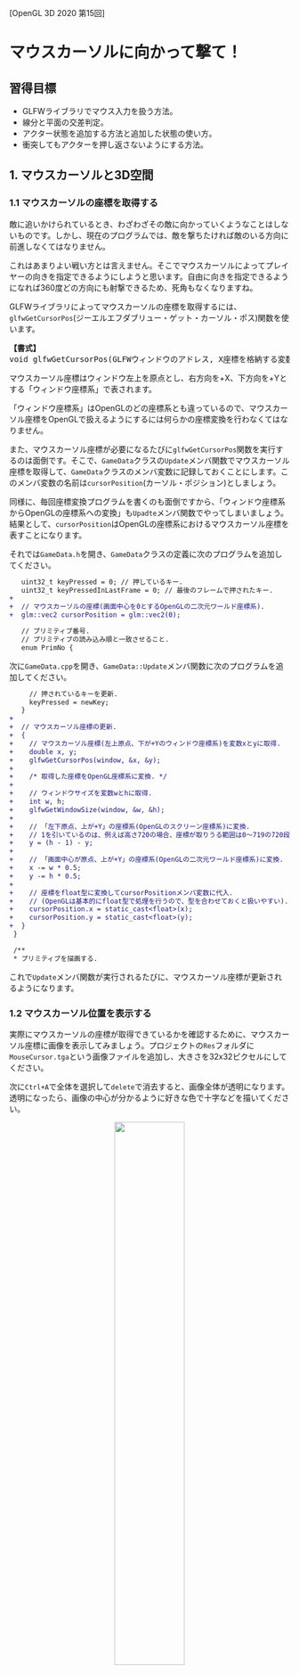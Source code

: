 [OpenGL 3D 2020 第15回]

# マウスカーソルに向かって撃て！

## 習得目標

* GLFWライブラリでマウス入力を扱う方法。
* 線分と平面の交差判定。
* アクター状態を追加する方法と追加した状態の使い方。
* 衝突してもアクターを押し返さないようにする方法。

## 1. マウスカーソルと3D空間

### 1.1 マウスカーソルの座標を取得する

敵に追いかけられているとき、わざわざその敵に向かっていくようなことはしないものです。しかし、現在のプログラムでは、敵を撃ちたければ敵のいる方向に前進しなくてはなりません。

これはあまりよい戦い方とは言えません。そこでマウスカーソルによってプレイヤーの向きを指定できるようにしようと思います。自由に向きを指定できるようになれば360度どの方向にも射撃できるため、死角もなくなりますね。

GLFWライブラリによってマウスカーソルの座標を取得するには、`glfwGetCursorPos`(ジーエルエフダブリュー・ゲット・カーソル・ポス)関数を使います。

<pre class="tnmai_code"><strong>【書式】</strong>
void glfwGetCursorPos(GLFWウィンドウのアドレス, X座標を格納する変数のアドレス, Y座標を格納する変数のアドレス);
</pre>

マウスカーソル座標はウィンドウ左上を原点とし、右方向を+X、下方向を+Yとする「ウィンドウ座標系」で表されます。

「ウィンドウ座標系」はOpenGLのどの座標系とも違っているので、マウスカーソル座標をOpenGLで扱えるようにするには何らかの座標変換を行わなくてはなりません。

また、マウスカーソル座標が必要になるたびに`glfwGetCursorPos`関数を実行するのは面倒です。そこで、`GameData`クラスの`Update`メンバ関数でマウスカーソル座標を取得して、`GameData`クラスのメンバ変数に記録しておくことにします。このメンバ変数の名前は`cursorPosition`(カーソル・ポジション)としましょう。

同様に、毎回座標変換プログラムを書くのも面倒ですから、「ウィンドウ座標系からOpenGLの座標系への変換」も`Upadte`メンバ関数でやってしまいましょう。結果として、`cursorPosition`はOpenGLの座標系におけるマウスカーソル座標を表すことになります。

それでは`GameData.h`を開き、`GameData`クラスの定義に次のプログラムを追加してください。

```diff
   uint32_t keyPressed = 0; // 押しているキー.
   uint32_t keyPressedInLastFrame = 0; // 最後のフレームで押されたキー.
+
+  // マウスカーソルの座標(画面中心を0とするOpenGLの二次元ワールド座標系).
+  glm::vec2 cursorPosition = glm::vec2(0);

   // プリミティブ番号.
   // プリミティブの読み込み順と一致させること.
   enum PrimNo {
```

次に`GameData.cpp`を開き、`GameData::Update`メンバ関数に次のプログラムを追加してください。

```diff
     // 押されているキーを更新.
     keyPressed = newKey;
   }
+
+  // マウスカーソル座標の更新.
+  {
+    // マウスカーソル座標(左上原点、下が+Yのウィンドウ座標系)を変数xとyに取得.
+    double x, y;
+    glfwGetCursorPos(window, &x, &y);
+
+    /* 取得した座標をOpenGL座標系に変換. */
+
+    // ウィンドウサイズを変数wとhに取得.
+    int w, h;
+    glfwGetWindowSize(window, &w, &h);
+
+    // 「左下原点、上が+Y」の座標系(OpenGLのスクリーン座標系)に変換.
+    // 1を引いているのは、例えば高さ720の場合、座標が取りうる範囲は0～719の720段階になるため。
+    y = (h - 1) - y;
+
+    // 「画面中心が原点、上が+Y」の座標系(OpenGLの二次元ワールド座標系)に変換.
+    x -= w * 0.5;
+    y -= h * 0.5;
+
+    // 座標をfloat型に変換してcursorPositionメンバ変数に代入.
+    // (OpenGLは基本的にfloat型で処理を行うので、型を合わせておくと扱いやすい).
+    cursorPosition.x = static_cast<float>(x);
+    cursorPosition.y = static_cast<float>(y);
+  }
 }

 /**
 * プリミティブを描画する.
```

これで`Update`メンバ関数が実行されるたびに、マウスカーソル座標が更新されるようになります。

### 1.2 マウスカーソル位置を表示する

実際にマウスカーソルの座標が取得できているかを確認するために、マウスカーソル座標に画像を表示してみましょう。プロジェクトの`Res`フォルダに`MouseCursor.tga`という画像ファイルを追加し、大きさを32x32ピクセルにしてください。

次に`Ctrl+A`で全体を選択して`delete`で消去すると、画像全体が透明になります。透明になったら、画像の中心が分かるように好きな色で十字などを描いてください。

<p align="center">
<img src="images/15_cursor_image.png" width="50%" />
</p>

<pre class="tnmai_assignment">
<strong>【課題01】</strong>
<code>MainGameScene</code>クラスに<code>texMouseCursor</code>という名前で<code>std::shared_ptr&lt;Texture::Image2D&gt;</code>型のテクスチャ変数を追加しなさい。
<code>MainGameScene::Initialize</code>メンバ関数の中で、<code>texMouseCursor</code>に<code>MouseCursor.tga</code>を読み込みなさい。
</pre>

続いて、テクスチャとして読み込んだカーソル画像を表示します。`MainGameScene.cpp`を開き、`Render`メンバ関数に次のプログラムを追加してください。

```diff
     std::shared_ptr<Shader::Pipeline> pipeline2D = GameData::Get().pipeline2D;

     pipeline2D->Bind();
+
+    // マウスカーソルを表示.
+    {
+      // マウスカーソル画像のテクスチャのピクセル数を拡大率に設定.
+      const glm::mat4 matModelS = glm::scale(glm::mat4(1),
+        glm::vec3(texMouseCursor->Width(), texMouseCursor->Height(), 1));
+
+      // マウスカーソル座標を表示位置に設定.
+      const glm::mat4 matModelT = glm::translate(glm::mat4(1),
+        glm::vec3(GameData::Get().cursorPosition, 0));
+
+      // MVP行列を計算し、GPUメモリに転送.
+      const glm::mat4 matMVP = matProj * matView * matModelT * matModelS;
+      pipeline2D->SetMVP(matMVP);
+
+      // マウスカーソル画像のテクスチャをグラフィックスパイプラインに割り当てる.
+      texMouseCursor->Bind(0);
+
+      // 上の設定が適用された四角形を描画.
+      primitiveBuffer.Get(GameData::PrimNo::plane).Draw();
+    }

     // ゲームクリア画像を描画.
     if (isGameClear) {
       const glm::mat4 matModelS = glm::scale(glm::mat4(1),
```

プログラムが書けたらビルドして実行してください。矢印型のマウスカーソルの下に、自分で描いた画像が表示されていたら成功です。

### 1.3 標準の矢印型マウスカーソルを非表示にする

自分で作ったカーソルを表示できるようになると、Windowsが表示している矢印型カーソルが邪魔になってきます。この標準カーソルは消すことができます。

GLFWライブラリの場合、`glfwSetInputMode`(ジーエルエフダブリュー・セット・インプット・モード)という関数で標準カーソルの表示・非表示を設定します。

<pre class="tnmai_code"><strong>【書式】</strong>
void glfwSetInputMode(GLFWウィンドウのアドレス, 設定項目, 設定する値);
</pre>

`glfwSetInputMode`関数で設定可能な項目を以下に示します。

| 設定項目                  | 内容                                     |
|:--------------------------|:-----------------------------------------|
| GLFW_CURSOR               | マウスカーソルの表示状態                 |
| GLFW_STICKY_KEYS          | キーの押下状態の取りこぼしを防ぐ         |
| GLFW_STICKY_MOUSE_BUTTONS | マウスボタンの押下状態の取りこぼしを防ぐ |
| GLFW_LOCK_KEY_MODS        | CAPSLOCKキーの状態を取得する             |
| GLFW_RAW_MOUSE_MOTION     | マウスが実際に動いた距離を取得する       |

設定する値は設定項目によって違うので、今回はマウスカーソルの表示状態についてだけ説明します。他の項目の詳細については`https://www.glfw.org/docs/3.3/group__input.html`の`glfwSetInputMode`関数を参照してください。

マウスカーソルの表示状態を設定するには「設定項目」に`GLFW_CURSOR`(ジーエルエフダブリュー・カーソル)を指定し、「設定する値」に以下のいずれかの値を指定します。

| 設定する値           | 内容                                             |
|:---------------------|:-------------------------------------------------|
| GLFW_CURSOR_NORMAL   | 標準のマウスカーソルを表示する                   |
| GLFW_CURSOR_HIDDEN   | ウィンドウの内側のみマウスカーソルを非表示にする |
| GLFW_CURSOR_DISABLED | 常にマウスカーソルを非表示にする                 |

最初は`GLFW_CURSOR_NORMAL`(ジーエルエフダブリュー・カーソル・ノーマル)に設定されています。残りの2つのどちらもマウスカーソルを非表示になります。

基本的には`GLFW_CURSOR_HIDDEN`(ジーエルエフダブリュー・カーソル・ヒドゥン)を指定します。`GLFW_CURSOR_DISABLED`(ジーエルエフダブリュー・カーソル・ディセーブルド)の場合、ウィンドウ右上の✕ボタンなども押せなくなるからです。

それでは標準マウスカーソルを非表示にしましょう。現在のところ照準を表示するのはメインゲーム画面だけなので、メインゲーム画面の初期化時に消して、終了時にもとに戻すことにします。

`MainGameScene.cpp`を開き、`Initialize`メンバ関数の末尾に次のプログラムを追加してください。

```diff
   // ゲームデータの初期設定.
   GameData& gamedata = GameData::Get();
   gamedata.killCount = 0;
+
+  // 標準マウスカーソルを非表示にする.
+  glfwSetInputMode(gamedata.window, GLFW_CURSOR, GLFW_CURSOR_HIDDEN);

   std::cout << "[情報] MainGameSceneを開始.\n";
   return true;
 }
```

次に、`Finalize`メンバ関数に次のプログラムを追加してください。

```diff
 void MainGameScene::Finalize()
 {
+  // 標準マウスカーソルを表示する.
+  GameData& gamedata = GameData::Get();
+  glfwSetInputMode(gamedata.window, GLFW_CURSOR, GLFW_CURSOR_NORMAL);
+
   std::cout << "[情報] MainGameSceneを終了.\n";
 }
```

プログラムが書けたらビルドして実行してください。メインゲーム画面で矢印型マウスカーソルが非表示になり、ゲームクリアしてタイトル画面に戻ったときに、標準カーソルが復活していれば成功です。

### 1.4 マウスカーソル座標から伸びる直線の作り方

これでマウスカーソル座標を取得できるようになりました。しかしこの座標は画像などを表示するための二次元のワールド座標で、アクターが存在する三次元のワールド座標ではありません。

そのため、プレイヤーの向きとして扱うには2Dワールド座標から3Dワールド座標に変換しなくてはなりません。

このときの「3Dワールド座標」は「プレイヤーの腰のあたりの高さにあるXZ平面上の点」となります。「地面上の点」にしないのは、斜め上から見下ろすような視点の場合、プレイヤーの向きとマウスカーソル座標が視覚的にずれて見えるのを防ぐためです。

XZ平面上の座標は、カーソル座標をカメラの視錐台の手前側の面と奥側の面に投影し、この2点を結んだ線とXZ平面との交差判定を行うことで調べられます。

視錐台の手前側と奥側に投影した座標は以下の手順で計算できます。

1. 2Dワールド座標から2Dクリップ座標に変換。
2. ビュープロジェクション行列の逆行列を計算。
3. 手前側の平面上の3Dワールド座標を計算(2Dクリップ座標に`-1`のZ座標を加えて3Dクリップ座標を作り、逆行列と掛け合わせる)。
4. 奥側の平面上の3Dワールド座標を計算(2Dクリップ座標に`+1`のZ座標を加えて3Dクリップ座標を作り、逆行列と掛け合わせる)。

ところで、上記の手順は入力に関する処理なので、書く場所は`ProcessInput`メンバ関数がよいと思われます。ところが、「ビュープロジェクション行列」は`Render`メンバ関数で作成しているため、`ProcessInput`メンバ関数からは参照できません。

そこで、ビュープロジェクション行列をメンバ変数にして、どのメンバ関数からも参照できるようにします。また、ビュープロジェクション行列の作成は「データの更新」だと考えられるので、`Update`メンバ関数に移動させます。

### 1.5 ビュープロジェクション行列を作成する場所を変更する

ビュープロジェクション行列が複数のメンバ関数から参照できるようにメンバ変数にしましょう。`MainGameScene.h`を開き、`MainGameScene`クラスの定義に次のプログラムを追加してください。

```diff
   std::shared_ptr<Texture::Image2D> texBullet;
   std::shared_ptr<Texture::Image2D> texGameClear;
   Shader::PointLight pointLight;
+
+  glm::mat4 matProj = glm::mat4(1); // プロジェクション行列.
+  glm::mat4 matView = glm::mat4(1); // ビュー行列.

   ActorList actors; // アクター配列.
   ActorPtr playerActor; // プレイヤーアクター.
```

次に、`Render`メンバ関数からビュープロジェクション行列を作成するプログラムを切り取ります。

```diff
   pipeline->SetLight(directionalLight);
   pipeline->SetLight(pointLight);
-
-  // カメラをプレイヤーアクターのななめ上に配置.
-  const glm::vec3 viewPosition = playerActor->position + glm::vec3(0, 7, 7);
-  // プレイヤーアクターの足元が画面の中央に映るようにする.
-  const glm::vec3 viewTarget = playerActor->position;
-
-  // 座標変換行列を作成.
-  int w, h;
-  glfwGetWindowSize(window, &w, &h);
-  const float aspectRatio = static_cast<float>(w) / static_cast<float>(h);
-  const glm::mat4 matProj =
-    glm::perspective(glm::radians(45.0f), aspectRatio, 0.1f, 500.0f);
-  const glm::mat4 matView =
-    glm::lookAt(viewPosition, viewTarget, glm::vec3(0, 1, 0));

   primitiveBuffer.BindVertexArray();
```

切り取ったプログラムを`Update`メンバ関数の末尾に貼り付けてください。

```diff
       std::cout << "[情報] ゲームクリア条件を達成\n";
     }
   }
+
+  // カメラをプレイヤーアクターのななめ上に配置.
+  const glm::vec3 viewPosition = playerActor->position + glm::vec3(0, 7, 7);
+  // プレイヤーアクターの足元が画面の中央に映るようにする.
+  const glm::vec3 viewTarget = playerActor->position;
+
+  // 座標変換行列を作成.
+  int w, h;
+  glfwGetWindowSize(window, &w, &h);
+  const float aspectRatio = static_cast<float>(w) / static_cast<float>(h);
+  const glm::mat4 matProj =
+    glm::perspective(glm::radians(45.0f), aspectRatio, 0.1f, 500.0f);
+  const glm::mat4 matView =
+    glm::lookAt(viewPosition, viewTarget, glm::vec3(0, 1, 0));
 }

 /**
 * メインゲーム画面を描画する.
```

それから、ビュープロジェクション行列をメンバ変数で置き換えます。座標変換行列を作成するプログラムを次のように変更してください。

```diff
   // 座標変換行列を作成.
   int w, h;
   glfwGetWindowSize(window, &w, &h);
   const float aspectRatio = static_cast<float>(w) / static_cast<float>(h);
-  const glm::mat4 matProj =
-    glm::perspective(glm::radians(45.0f), aspectRatio, 0.1f, 500.0f);
+  matProj = glm::perspective(glm::radians(45.0f), aspectRatio, 0.1f, 500.0f);
-  const glm::mat4 matView =
-    glm::lookAt(viewPosition, viewTarget, glm::vec3(0, 1, 0));
+  matView = glm::lookAt(viewPosition, viewTarget, glm::vec3(0, 1, 0));
 }

 /**
 * メインゲーム画面を描画する.
```

プログラムが書けたらビルドして実行してください。メイン画面がこれまでと同じ見え方をしていれば成功です。

### 1.6 マウスカーソル座標を視錐台の手前と奥に投影する

ビュープロジェクション行列の問題が解決したので、ようやくマウスカーソル座標の変換に手を付けられます。まずはやることをコメントに書きます。`MainGameScene.cpp`を開き、`ProcessInput`メンバ関数に次のプログラムを追加してください。

```diff
       SceneManager::Get().ChangeScene(SCENENAME_TITLE);
     }
     return;
   }

+  /* マウスカーソル座標をワールド座標に変換 */
+  {
+    // 2Dワールド座標から2Dクリップ座標に変換.
+    // ビュープロジェクション行列の逆行列を計算.
+    // 手前側の平面上の3Dワールド座標を計算.
+    // 奥側の平面上の3Dワールド座標を計算.
+  }
+
   // プレイヤーアクターを移動させる.
   glm::vec3 direction = glm::vec3(0);
   if (glfwGetKey(window, GLFW_KEY_A) == GLFW_PRESS) {
```

それでは、コメントに対応するプログラムを1行ずつ作成していきます。まずはクリップ座標への変換です。

クリップ座標系はXYZのすべての軸が`-1`～`+1`の大きさを持つ座標系です。対して、二次元ワールド座標はX軸が`-ウィンドウ幅/2`～`+ウィンドウ幅/2`、Y軸が`-ウィンドウ高さ/2`～`+ウィンドウ高さ/2`の大きさです。





このことから、二次元ワールド座標をクリップ座標に変換するには「二次元ワールド座標をウィンドウサイズの半分の値で割るとクリップ座標になる」ことが分かります。

>二次元ワールド座標をウィンドウサイズの半分の値で割るとクリップ座標になる

座標変換プログラムに次のプログラムを追加してください。

```diff
   /* マウスカーソル座標をワールド座標に変換 */
   {
     // 2Dワールド座標から2Dクリップ座標に変換.
+    int w, h;
+    glfwGetWindowSize(gamedata.window, &w, &h);
+    const glm::vec2 pos2DClip(gamedata.cursorPosition.x / (w * 0.5),
+      gamedata.cursorPosition.y / (h * 0.5));
+
     // ビュープロジェクション行列の逆行列を計算.
     // 手前側の平面上の3Dワールド座標を計算.
     // 奥側の平面上の3Dワールド座標を計算.
```

次にビュープロジェクション行列の逆行列を計算します。逆行列の計算には`glm::inverse`(ジーエルエム・インバース)関数を使うのでしたね。計算結果はローカル変数`matInverseVP`(マット・インバース・ブイピー)に代入します。座標変換プログラムに次のプログラムを追加してください。

```diff
     const glm::vec2 pos2DClip(gamedata.cursorPosition.x / (w * 0.5),
       gamedata.cursorPosition.y / (h * 0.5));

     // ビュープロジェクション行列の逆行列を計算.
+    const glm::mat4 matInverseVP = glm::inverse(matProj * matView);
+
     // 手前側の平面上の3Dワールド座標を計算.
     // 奥側の平面上の3Dワールド座標を計算.
   }
```

座標と逆行列が手に入ったので、視錐台の手前側の平面上の座標および奥側の平面上の座標を計算します。

```diff
     // ビュープロジェクション行列の逆行列を計算.
     const glm::mat4 matInverseVP = glm::inverse(matProj * matView);

     // 手前側の平面上の3Dワールド座標を計算.
+    glm::vec4 posNear = matInverseVP * glm::vec4(pos2DClip, -1, 1);
+    posNear /= posNear.w;
     // 奥側の平面上の3Dワールド座標を計算.
+    glm::vec4 posFar = matInverseVP * glm::vec4(pos2DClip, 1, 1);
+    posFar /= posFar.w;
   }

   // プレイヤーアクターを移動させる.
   glm::vec3 direction = glm::vec3(0);
```

`matInverseVP`を掛けると3Dクリップ座標系が得られます。このとき、`w`要素には奥行きに応じた拡大縮小率が入っています。この`w`要素で座標を割ると、3Dクリップ座標系からワールド座標系に変換されます。

これで、`posNear`(ポス・ニア)には手前側平面上のマウスカーソル座標が入り、`posFar`(ポス・ファー)には奥側平面上のマウスカーソル座標が入るはずです。

>**【どうして3Dクリップ座標なのにvec4を使っているの？】**<br>
>座標変換では、次元をひとつ増やした「同次座標系」という座標系で計算することが多いのですが、これは「そのほうが便利だから」です。例えば2D座標系の場合、2D座標系のままでは「図形をZ軸に対して回転させる」ということができません。そこで一時的に次元を増やして3D座標変換を行い、計算後に増やした次元を削除します。<br>
>増やした次元の初期値には適当に都合のいい値を設定します。2D座標系をZ軸回転させる場合、増やしたZ座標の値を`0`にしておくと変換結果が予測しやすいです。同様に3Dの座標変換では増えた次元を使って平行移動を行いますが、この場合は増えた次元を`1`にすると結果が予測しやすいのです。

### 1.7 線分と平面の交差判定

1.6節で求めた2点を結ぶ<ruby>線分<rt>せんぶん</rt></ruby>と、プレイヤーの腰の高さにあるXZ平面との交差判定を作っていきます。まず直線および平面をあらわす構造体を定義しましょう。今のところ衝突判定は`Actor.h`、`Actor.cpp`に書いているので、線分と平面の交差判定も`Actor.h`に定義することにします。

線分の構造体名は`Segment`(セグメント)、平面の構造体名は`Plane`(プレーン)とします。交差判定関数は`Intersect`(インターセクト)とします。`Actor.h`を開き、ファイルの末尾に次のプログラムを追加してください。

```diff
 void UpdateActorList(ActorList&, float);
 bool DetectCollision(Actor&, Actor&, bool block);
+
+/**
+* 線分.
+*/
+struct Segment
+{
+  glm::vec3 start; // 線分の始点.
+  glm::vec3 end;   // 線分の終点.
+};
+
+/**
+* 平面.
+*/
+struct Plane
+{
+  glm::vec3 point;  // 平面上の任意の座標.
+  glm::vec3 normal; // 平面の法線.
+};
+
+bool Intersect(const Segment& seg, const Plane& plane, glm::vec3* p);

 #endif // ACTOR_H_INCLUDED
```

それでは交差判定を書きましょう。`Actor.cpp`を開き、`DetectCollision`関数の定義の下に、次のプログラムを追加してください。

```diff
   default:
     return false;
   }
 }
+
+/**
+* 線分と平面が交差する座標を求める.
+*
+* @param seg   線分.
+* @param plane 平面.
+* @param p     線分と平面の交点を格納する変数のアドレス. 戻り値がtrueの場合のみ有効.
+*
+* @retval true  交差している.
+* @retval false 交差していない.
+*/
+bool Intersect(const Segment& seg, const Plane& plane, glm::vec3* p)
+{
+  // 線分の始点から終点へ移動したとき、平面に近づく距離denomを求める.
+  const glm::vec3 v = seg.end - seg.start;
+  const float denom = glm::dot(plane.normal, v);
+
+  // 近づく距離がほぼ0の場合、線分は平面と平行なので交差しない.
+  if (std::abs(denom) < 0.0001f) {
+    return false;
+  }
+
+  // 平面から線分の始点までの垂直距離を求める.
+  const float distance = glm::dot(plane.normal, plane.point - seg.start);
+
+  // 始点を0、終点を1として、交点の位置を示す比率tを計算する.
+  const float t = distance / denom;
+
+  // tが0未満または1より大きい場合、交点は線分の外側にあるので交差しない.
+  if (t < 0 || t > 1) {
+    return false;
+  }
+
+  // 交点は線分上にあるので交差している.
+  // 線分ベクトルvと比率tから交点座標を計算して*pに代入.
+  *p = seg.start + v * t;
+  return true;
+}
```

### 1.8 線分と平面の交点を取得する

`Intersect`関数を使って交点を求めましょう。まずは交点の座標を格納するメンバ変数を作ります。変数名は`mouseCurosrPosition`(マウス・カーソル・ポジション)はちょっと長すぎるので、`posMouseCursor`(ポス・マウス・カーソル)とします。

`MainGameScene.h`を開き、`MainGameScene`クラスに次のプログラムを追加してください。

```diff
   glm::mat4 matProj = glm::mat4(1); // プロジェクション行列.
   glm::mat4 matView = glm::mat4(1); // ビュー行列.
+
+  // マウスカーソル座標.
+  glm::vec3 posMouseCursor = glm::vec3(0);

   ActorList actors; // アクター配列.
   ActorPtr playerActor; // プレイヤーアクター.
```

>**【名前の先頭につける<ruby>接頭辞<rt>せっとうじ</rt></ruby>について】**<br>
>`pos`は`position`を短縮したものです。変数の意味を明確にするため、変数名の先頭に短縮形を付けることがあります。このような「名前の先頭につける短縮形」のことを「接頭辞(せっとうじ)」といいます。同じ目的で末尾につける場合もあり、末尾の場合は「接尾辞(せつびじ)」といいます。

それではマウスカーソルの3Dワールド座標を計算し、プレイヤーアクターの向きに反映しましょう。`MainGameScene.cpp`を開き、`ProcessInput`メンバ関数に次のプログラムを追加してください。

```diff
     // 奥側の平面上の3Dワールド座標を計算.
     glm::vec4 posFar = matInverseVP * glm::vec4(pos2DClip, 1, 1);
     posFar /= posFar.w;
+
+    // マウスカーソル座標か視線方向に伸びる線分を定義.
+    const Segment seg = { posNear, posFar };
+    // プレイヤーの腰の高さのXZ平面を定義.
+    const Plane plane = { playerActor->position + glm::vec3(0, 1, 0), glm::vec3(0, 1, 0) };
+    // マウスカーソル線分とXZ平面の交点を求める.
+    if (Intersect(seg, plane, &posMouseCursor)) {
+      // 交点からプレイヤーアクターの向きを計算.
+      playerActor->rotation.y = std::atan2(
+        playerActor->position.z - posMouseCursor.z,
+        posMouseCursor.x - playerActor->position.x);
+    }
   }

   // プレイヤーアクターを移動させる.
   glm::vec3 direction = glm::vec3(0);
```

それから、既存のプレイヤーアクターの向きを設定するプログラムを削除します。`ProcessInput`メンバ関数を次のように変更してください。

```diff
     velocity.z += 1;
   }
   if (glm::length(direction) > 0) {
-    // 移動方向からプレイヤーアクターの向きを計算.
-    playerActor->rotation.y = std::atan2(-direction.z, direction.x);

     // 正規化することで、ななめ移動でも同じ速度で移動させる.
     const float speed = 4.0f; // プレイヤーアクターの速度(メートル毎秒).
```

プログラムが書けたらビルドして実行してください。マウスカーソルを動かし、プレイヤーが常にマウスカーソルの方向を向いていたら成功です。

### 1.9 マウスクリックによる射撃

右手でマウスを操作するのと同時にキーボードの射撃キーを押すのは困難です。そこで、マウスのボタンで射撃するように変更しましょう。

マウスボタンの状態を調べるには`glfwGetMouseButton`(ジーエルエフダブリュー・ゲット・マウス・ボタン)関数を使います。

<pre class="tnmai_code"><strong>【書式】</strong>
int glfwGetMouseButton(GLFWウィンドウのアドレス, 状態を取得したいマウスのボタンID);
</pre>

「状態を取得するマウスのボタン」には以下のいずれかのボタンIDを指定します。

| ボタンID                 | 対応するボタン     |
|:-------------------------|:-------------------|
| GLFW_MOUSE_BUTTON_LEFT   | マウスの左ボタン   |
| GLFW_MOUSE_BUTTON_RIGHT  | マウスの右ボタン   |
| GLFW_MOUSE_BUTTON_MIDDLE | マウスの中央ボタン |
| GLFW_MOUSE_BUTTON_4 ～<br>GLFW_MOUSE_BUTTON_8 | マウスのその他のボタン |

戻り値は、ボタンが押されていたら`GLFW_PRESS`、押されていなければ`GLFW_RELEASE`になります。

それではマウスの左ボタンを`Key::shot`に割り当てます。`GameData.cpp`を開き、`Update`メンバ関数に次のプログラムを追加してください。

```diff
       if (glfwGetKey(window, keyMap[i].keyGlfw) == GLFW_PRESS) {
         newKey |= keyMap[i].keyGamedata;
       }
     }
+
+    // マウスの左ボタンで射撃.
+    if (glfwGetMouseButton(window, GLFW_MOUSE_BUTTON_LEFT) == GLFW_PRESS) {
+      newKey |= Key::shot;
+    }

     // 前回のUpdateで押されておらず(~keyPressed)、
     // かつ現在押されている(newKey)キーを、最後のフレームで押されたキーに設定.
     keyPressedInLastFrame = ~keyPressed & newKey;
```

右クリックで射撃できるようになったので、`J`キーによる射撃は削除しましょう。`Update`メンバ関数を次のように変更してください。

```diff
       { Key::up,    GLFW_KEY_W },
       { Key::down,  GLFW_KEY_S },
-      { Key::shot,  GLFW_KEY_J },
     };

     // 現在押されているキーを取得.
     uint32_t newKey = 0; // 現在押されているキー.
```

プログラムが書けたらビルドして実行してください。マウスの右ボタンをクリックすると弾丸が発射されて、`J`キーを押しても発射されなければ成功です。

>**【まとめ】**<br>
>
>* マウスカーソル座標を得るには`glfwGetCursorPos`関数を使う。
>* `glfwGetCursorPos`で得られた座標は「左上を原点とする座標系」なので、OpenGLで使うには座標変換が必要となる。
>* 2D座標系から3D座標系への変換には「ビュープロジェクション行列の逆行列」を使う。
>* 線分と平面の交差判定は、線分の始点と平面の垂直距離を求め、始点→終点ベクトルの移動量との比率を調べることで行う。
>* マウスボタンの状態を調べるには`glfwGetMouseButton`関数を使う。

<div style="page-break-after: always"></div>

## 2. ゾンビの逆襲

### 2.1 アクターに攻撃状態を追加する

プレイヤーが一方的に<ruby>蹂躙<rt>じゅうりん</rt></ruby>するのはストレス発散にはいいかもしれませんが、ゲームとしてはあまりおもしろくはありません。そろそろゾンビからも攻撃してもらいましょう。

まずはゾンビの攻撃アニメーションを用意します。ウェブブラウザで`https://github.com/tn-mai/OpenGL3D2020/tree/master/Res/zombie_male/`にアクセスし、以下のファイルをダウンロードしてプロジェクトの`Res`フォルダに保存してください。

攻撃アニメ: zombie_male_attack_0.obj ～ zombie_male_attack_6.obj

<pre class="tnmai_assignment">
<strong>【課題02】</strong>
ゾンビの攻撃アニメーションを作成しなさい。変数名は<code>anmZombieMaleAttack</code>とします。インターバルは<code>0.125f</code>、ループ再生は<code>false</code>に設定してください。
</pre>

次に「アクターの状態」に「攻撃中」を追加します。`Actor.h`を開き、`State`列挙型に次のプログラムを追加してください。

```diff
   // アクターの状態.
   enum State {
     idle,  // 何もしていない.
     walk,  // 歩いている.
+    attack, // 攻撃している.
     dead,  // 死んでいる.
   };
   State state = State::idle; // 現在の動作状態.
```

### 2.2 ゾンビが攻撃する条件を考える

ゾンビはどんなときに攻撃アニメーションになるでしょうか。おそらくそれは、プレイヤーがすぐ目の前にいるときでしょう。

しかし、コンピュータには「すぐ目の前」という概念は理解できませんから、厳密な表現で言いかえます。今回はプレイヤーが「距離3m以内」かつ「前方左右30度以内」にいたら攻撃することにしましょう。

まずは「距離3m以内」の判定を行います。`MainGameScene.cpp`を開き、`Update`メンバ関数に次のプログラムを追加してください。

```diff
         // 正面方向に1m/sの速度で移動するように設定.
         e->velocity = front;
         e->state = Actor::State::walk;
+
+        // プレイヤーが距離3m以内かつ前方左右30度以内にいたら攻撃.
+        const float distanceSq = glm::dot(dirPlayer, dirPlayer);
+        if (distanceSq <= 3.0f * 3.0f) {
+        }
       }
     }
```

ゾンビからプレイヤーまでのベクトルは`dirPlayer`変数に格納されていますから、内積を使って「ベクトルの長さの二乗」を計算して、プレイヤーまでの距離の二乗を得ます。

大小比較の場合は両辺を二乗しても結果が変わらないので、これによって時間のかかる平方根の計算をあとまわしにできます。

次に「前方左右30度以内」の判定を行いますが、これも内積を使うと簡単です。「単位ベクトル同士の内積はベクトルのなす角のコサイン」になるからです。

また、ベクトルが左右どちらにあってもコサインの結果は変わらないので、「左右〇〇度」のような判定には特に適しています。

それでは、「距離3m以内」の判定の下に、次のプログラムを追加してください。

```diff
           // プレイヤーが距離3m以内かつ前方左右30度以内にいたら攻撃.
           const float distanceSq = glm::dot(dirPlayer, dirPlayer);
           if (distanceSq <= 3.0f * 3.0f) {
+            // dirPlayerを単位ベクトル化したベクトル = dirPlayer / dirPlayerの長さ
+            const glm::vec3 unitDirPlayer = dirPlayer / std::sqrt(distanceSq);
+            // 単位ベクトル同士の内積の結果は「cosθ」(θ=2つのベクトルがなす角)になる.
+            const float cosTheta = glm::dot(front, unitDirPlayer);
+            // acos関数でコサインθからθに戻す.
+            const float angle = std::acos(cosTheta);
+            // 「θ(=frontとdirPlayerのなす角)」が30度以下なら攻撃.
+            if (angle <= glm::radians(30.0f)) {
+              // 攻撃アニメーションを再生.
+              e->SetAnimation(GameData::Get().anmZombieMaleAttack);
+              // アクターの状態変数を「攻撃」に変更.
+              e->state = Actor::State::attack;
+            }
           }
         }
       }
```

これでプレイヤーがすぐ目の前にいたら攻撃を行うようになります。

>**【stateメンバ変数は何もしない】**<br>
>`state`メンバ変数の値を`walk`や`attack`に変更しただけでは何も起こりません。何かを起こすには`state`メンバ変数に代入されている値を参照して、その値に応じた処理をするプログラムを書く必要があります。

### 2.3 攻撃状態の処理

ただし、このままだとゾンビの攻撃アニメーションは一向に進みません。なぜかというと、攻撃アニメーションが毎フレーム設定されるため、アニメーションの再生状態がリセットされるからです。

対策として、「死んでいなければ歩く」という処理を「歩行状態なら歩く」のように変更します。これによって歩行状態以外では方向転換や攻撃を行わなくなります。

まずゾンビの初期状態を`idle`から`walk`に変更します。`Initialize`メンバ関数のゾンビを作成するプログラムを次のように変更してください。

```diff
     actor->rotation.y =
       std::uniform_real_distribution<float>(0, glm::radians(360.0f))(random);
     // アクターのアニメーションを設定.
     actor->SetAnimation(GameData::Get().anmZombieMaleWalk);
+    // アクターの状態変数を「歩行」に変更.
+    actor->state = Actor::State::walk;
     // 作成したアクターを、アクターリストに追加.
     actors.push_back(actor);
   }
```

それから、攻撃状態のときは攻撃アニメーションの終了を監視し、終了していたら歩行状態に戻します。

まずは「死んでいなければ歩く」を「歩行状態なら歩く」に変更します。実際には歩くだけでなく攻撃も行うので、コメントは「歩行状態のときの処理」としましょう。`Update`メンバ関数を次のように変更してください。

```diff
     // ゾンビアクターの場合.
     if (e->name == "zombie") {
-      // 死んでいなければ歩く.
-      if (e->state != Actor::State::dead) {
+      // 歩行状態のときの処理.
+      if (e->state == Actor::State::walk) {
         // プレイヤーのいる方向を計算.
         const glm::vec3 dirPlayer = playerActor->position - e->position;
```

次に、攻撃アニメーションの終了を監視します。ループしないアニメーションの場合、`animationNo`が最後のアニメーションになっているかどうかで判定できます。「歩行状態のときの処理」の上に、次のプログラムを追加してください。

```diff
      // ゾンビアクターの場合.
     if (e->name == "zombie") {
+      // 攻撃状態のときの処理.
+      if (e->state == Actor::State::attack) {
+        // アニメーション番号がアニメ枚数以上だったら、攻撃アニメ終了とみなす.
+        if (e->animationNo >= e->animation->list.size() - 1) {
+          // 歩行アニメを再生.
+          e->SetAnimation(GameData::Get().anmZombieMaleWalk);
+          // アクターの状態変数を「歩行」に変更.
+          e->state = Actor::State::walk;
+        }
+      }

       // 歩行状態のときの処理.
-      if (e->state == Actor::State::walk) {
+      else if (e->state == Actor::State::walk) {
         // プレイヤーのいる方向を計算.
         const glm::vec3 dirPlayer = playerActor->position - e->position;
```

アニメーションを変更するときは状態の変更もセットで行うようにします。「アクターの動作状態が変化したのでそれに適したアニメーションを再生する」という関係なので、アニメーションだけを変更することはまずありえないからです。

プログラムが書けたらビルドして実行してください。プレイヤーをゾンビのすぐ目の前に移動させるとゾンビが攻撃してくること、ゾンビから離れると歩行状態に戻ることが確認できれば成功です。

### 2.4 攻撃判定を発生させるのは誰か

いよいよゾンビの攻撃に実体を与えまます。基本的には攻撃範囲を表すアクターを追加するだけですが、以下のようにいくつか考えなくてはならないことがあります。

1. 攻撃範囲アクターをいつ追加し、いつ削除するのか。
2. 攻撃範囲アクターの発生位置。
3. 攻撃範囲アクターを削除するのは誰か。

攻撃範囲アクターを追加するタイミングは例えば以下の2通り考えられます。

**A.** ゾンビの攻撃と同時に攻撃範囲アクターを追加します。腕の振り始めから攻撃判定が発生するのは不自然なので、攻撃範囲アクターはいい感じに衝突判定の発生を制御する必要があります。

**B.** 攻撃開始後、何らかの攻撃力が発生しそうなタイミングで攻撃範囲アクターを追加します。この追加タイミングはゾンビアクターが制御します。追加と同時に衝突判定を発生させられます。

今回は**B**の方法を使い、発生タイミングはアニメーション番号で制御することにします。攻撃力の発生しそうな見た目のモデルを表示するのと同時に、攻撃判定を発生させたいからです。

同じ理由で、削除タイミングもアニメーション番号で制御します。`MainGameScene.cpp`を開き、攻撃状態のときの処理に次のプログラムを追加してください。

```diff
          // アクターの状態変数を「歩行」に変更.
          e->state = Actor::State::walk;
        }
+       // アニメ番号が4なら攻撃範囲を削除する.
+       else if (e->animationNo == 4) {
+       }
+       // アニメ番号が3なら攻撃範囲を作成する.
+       else if (e->animationNo == 3) {
+       }
      }

      // 歩行状態のときの処理.
      else if (e->state == Actor::State::walk) {
```

### 2.5 攻撃範囲アクターを追加する

次に、アクタークラスに**攻撃範囲アクターを制御するためのメンバ変数**を追加します。アクターを制御するのですから、変数の型は`std::shared_ptr<Actor>`がいいでしょう。

ちょうどいいことに、ポインタ型の変数は制御対象のアクターの有無を表すことができます。この性質は「攻撃範囲アクターの制御用ポインタ変数が`nullptr`ならば、まだ攻撃判定は出ていない」のような判定に使えます。

メンバ変数名は`attackActor`(アタック・アクター)とします。`Actor.h`を開き、`Actor`クラスの定義に次のプログラムを追加してください。

```diff
   // 衝突解決関数へのポインタ.
   void (*OnHit)(Actor&, Actor&, void*) = [](Actor&, Actor&, void*) {};
+
+  std::shared_ptr<Actor> attackActor; // 攻撃範囲を表すアクター.

   bool isDead = false; // 死亡フラグ.
 };
```

次に、攻撃範囲の作成と削除の条件に、攻撃範囲アクターの有無を追加します。`MainGameScene.cpp`を開き、攻撃範囲の作成と削除を判定するプログラムを次のように変更してください。

```diff
          // アクターの状態変数を「歩行」に変更.
          e->state = Actor::State::walk;
        }
-       // アニメ番号が4なら攻撃範囲を削除する.
-       else if (e->animationNo == 4) {
+       // アニメ番号が4かつ攻撃範囲が存在すれば攻撃範囲を削除する.
+       else if (e->animationNo == 4 && e->attackActor) {
        }
-       // アニメ番号が3なら攻撃範囲を作成する.
-       else if (e->animationNo == 3) {
+       // アニメ番号が3かつ攻撃範囲が存在しなければ攻撃範囲を作成する.
+       else if (e->animationNo == 3 && !e->attackActor) {
        }
      }

      // 歩行状態のときの処理.
```

上記のように、アクターが存在しないとき、またはアクターが存在するとき、という判定を追加すると、何回もアクターを追加してしまうという事態を避けることができます。

>**【プログラムの意図と条件式には強い関連がある】**<br>
>テキストやコメントに書かれた「プログラムの意図」と「実際のプログラム」には強い関連があります。条件式の`!`を入れ忘れる、`<`と`<=`を間違える、といったミスが多いと感じたら、ただテキストを書き写しているだけになっていないかを自問してください。プログラムの意図を理解することなくテキストを進めてしまうと、いざ自分でプログラムを考えるとき、考えたことをプログラムとして表現することができません。

### 2.6 攻撃範囲アクターを作成する

続いて攻撃範囲アクターを作成するわけですが、その前に「攻撃範囲を作成する位置」を決めておかなくてはなりません。

ゾンビの攻撃アニメを確認したところ、最も前方に腕が伸びている状態では、ゾンビの手はゾンビ本体の前方およそ1メートルくらいまで伸びています。また、高さはおよそ0.9mくらいのようです。

<p align="center">
<img src="images/15_zombie_attack_right.png" width="25%" />
<img src="images/15_zombie_attack_up.png" width="30%" /><br>
[zombie_male_attack_03.objを横と上から見たところ(1マス=10cm)]
</p>

ということは、高さ0.9m、前方1mの位置に攻撃範囲を作成すればよさそうです。`MainGameScene.cpp`を開き、ゾンビの攻撃アニメを再生する部分に、次のプログラムを追加してください。

```diff
        // アニメ番号が3かつ攻撃範囲が存在しなければ攻撃範囲を作成する.
        else if (e->animationNo == 3 && !e->attackActor) {
+         // ゾンビの正面方向を計算.
+         const glm::vec3 front(std::cos(e->rotation.y), 0, -std::sin(e->rotation.y));
+         // 攻撃範囲の位置を計算.
+         const glm::vec3 pos = e->position + glm::vec3(0, 0.9f, 0) + front;
        }
      }

      // 歩行状態のときの処理.
```

### 2.7 forの最中に要素を追加するには

これで位置は計算できたので、いよいよ攻撃範囲アクターを作成します。ここで注意しなくてはならないのは、ここは`actors`をループ処理している最中だということです。

というのは、`vector`クラスをループ処理している最中に要素を追加したり削除したりすると、ループが正しく終了しないことがあるのです。

その理由は以下の3つです。

1. 要素を追加するときに容量が不足していると、メモリの再確保とデータのコピーが行われるため、要素を指すポインタが無効になってしまう。
2. 現在処理中の要素より前に新しい要素を追加すると順番がずれて、処理済みの要素が二回処理されてしまう。
3. 現在処理中の要素より前の要素を削除すると順番がずれて、処理されない要素ができてしまう。

実はこれらのいずれにも回避策があります。

1. 追加する要素数が分かっていれば、ループを実行する前に容量を必要なだけ増やしてくことができる。
2. 追加した要素の数だけインデックスやポインタをずらす(`範囲for`では出来ないので注意).
3. 削除した要素の数だけインデックスやポインタをずらす(`範囲for`では出来ないので注意).

ただし、これらの回避策はいずれも注意深くプログラムしなければ正しく動きません。そのため、

>そもそも`for`の最中に追加や削除をしない

というのが最も安全で確実です。

それでは、どうやって攻撃範囲アクターを追加するのかというと、「追加するアクターの配列を別に作り、ループが終わったあとでまとめて追加」します。

まず「追加するアクターの配列」を作ります。これは`ActorList`型で、ループの前に作成します。変数名は`newActors`(ニュー・アクターズ)とでもしておきます。アクターの行動を処理する`for`の手前に、次のプログラムを追加してください。

```diff
 void MainGameScene::Update(GLFWwindow* window, float deltaTime)
 {
   // アクターの行動を処理.
+  ActorList newActors; // 新規アクターの配列.
+  newActors.reserve(100);
   for (auto& e : actors) {
     // ゾンビアクターの場合.
     if (e->name == "zombie") {
```

`newActors`には`reserve`(リザーブ)メンバ関数を使って100個の要素を予約しています。追加するのが攻撃範囲アクターだけなら10個も予約すれば十分でしょうが、今後何がいくつ増えるかは不明なのでちょっと多めに予約しておきます。

次に、攻撃範囲アクターを`newActors`に追加します。これは普通に`push_back`メンバ関数を使うだけです。攻撃範囲アクターの位置を計算するプログラムの下に、次のプログラムを追加してください。

```diff
          const glm::vec3 front(std::cos(e->rotation.y), 0, -std::sin(e->rotation.y));
          // 攻撃範囲の位置を計算.
          const glm::vec3 pos = e->position + glm::vec3(0, 0.9f, 0) + front;
+         // 攻撃範囲アクターを作成.
+         e->attackActor = std::make_shared<Actor>("EnemyAttack", nullptr, nullptr, pos);
+         // 攻撃範囲アクターを新規アクター配列に追加.
+         newActors.push_back(e->attackActor);
        }
      }

      // 歩行状態のときの処理.
```

最後に、`newActors`を`actors`の末尾に追加します。`vector`型に複数の要素を追加するのは`for`でも可能ですが、`insert`(インサート)メンバ関数を使うほうが簡単です。

<pre class="tnmai_code"><strong>【書式】</strong>
iterator std::vector::insert(追加する位置, 追加する配列の先頭, 追加する配列の終端);
</pre>

`insert`は「追加する位置」にある要素の**手前**に「追加する配列」をコピーします。

>**【例】**<br>
>vector型の配列`v0 = { A, B, C }`と`v1 = { X, Y, Z }`があるとして、<br>
>`v0.insert(v0.begin() + 1, v1.begin(), v1.end());`<br>
>と書いたとします。<br>
>すると`v0`は`{ A, X, Y, Z, B, C }`となります。コピー元の`v1`は`{ X, Y, Z }`のままで変化しません。

それでは、アクターの行動を処理する`for`ループの下に、次のプログラムを追加してください。

```diff
         e->state = Actor::State::walk;
       }
     }
   }
+
+  // 新規アクターが存在するなら、それをアクターリストに追加する.
+  if (!newActors.empty()) {
+    actors.insert(actors.end(), newActors.begin(), newActors.end());
+    newActors.clear();
+  }

   // アクターリストに含まれるアクターの状態を更新する.
   UpdateActorList(actors, deltaTime);
```

これで攻撃範囲アクターを`actors`に追加できるようになりました。また、今後もし他の種類のアクターを追加したくなったときは、単に`newActors`に`push_back`すればO.K.です。

### 2.8 攻撃範囲アクターの衝突判定を設定する

最後に衝突判定を設定します。プレイヤーが避けられるように小さめにします。ゾンビが攻撃している画像を見たところでは、縦0.4m、半径0.1m程度で十分でしょう。攻撃範囲アクターを作成するプログラムの下に、次のプログラムを追加してください。

```diff
          const glm::vec3 pos = e->position + glm::vec3(0, 0.9f, 0) + front;
          // 攻撃範囲アクターを作成.
          e->attackActor = std::make_shared<Actor>("EnemyAttack", nullptr, nullptr, pos);
+         // 攻撃判定を設定.
+         e->attackActor->SetCylinderCollision(0.2f, -0.2f, 0.1f);
          // 攻撃範囲アクターを新規アクター配列に追加.
          newActors.push_back(e->attackActor);
        }
```

これで攻撃範囲アクターは他のアクターと衝突できるようになりました。

### 2.9 攻撃範囲アクターを削除する

次に、攻撃範囲アクターを削除するプログラムを作成します。攻撃判定が残り続けないようにするためです。アニメ番号が4のときを判定するプログラムに、次のプログラムを追加してください。

```diff
          e->state = Actor::State::walk;
        }
        // アニメ番号が4かつ攻撃範囲が存在すれば攻撃範囲を削除する.
        else if (e->animationNo == 4 && e->attackActor) {
+         e->attackActor->isDead = true;
+         e->attackActor = nullptr;
        }
        // アニメ番号が3かつ攻撃範囲が存在しなければ攻撃範囲を作成する.
        else if (e->animationNo == 3 && !e->attackActor) {
```

アクターを削除するために`isDead`メンバ変数に`true`を代入するのでした。これも`newActors`と同様に、ループの中で配列の要素数を変えないための工夫です。

その後、攻撃範囲アクター制御用のポインタ変数を`nullptr`にして、ゾンビアクターが攻撃範囲アクターを持っていない状態にします。

ほかにも、攻撃範囲アクターを削除するべきタイミングがあります。それは「ゾンビが攻撃以外の状態になったとき」です。例えば、攻撃範囲アクターが削除される前にゾンビが倒される、という状況は十分に考えられますよね。

ゾンビアクターの更新プログラムの先頭に、次のプログラムを追加してください。`

```diff
      // ゾンビアクターの場合.
     if (e->name == "zombie") {
+      // 攻撃中以外なら攻撃範囲を削除する.
+      if (e->state != Actor::State::attack && e->attackActor) {
+        e->attackActor->isDead = true;
+        e->attackActor = nullptr;
+      }
+
       // 攻撃状態のときの処理.
       if (e->state == Actor::State::attack) {
         // アニメーション番号がアニメ枚数以上だったら、攻撃アニメ終了とみなす.
```

これで、攻撃が中断されたら攻撃範囲アクターが削除されるはずです。

### 2.10 攻撃範囲アクターとプレイヤーの衝突判定

プレイヤーが攻撃範囲アクターと衝突したらプレイヤーが死亡するようにします。まずは死亡アニメを追加しなくてはなりません。

ウェブブラウザで`https://github.com/tn-mai/OpenGL3D2020/tree/master/Res/player_male/`にアクセスし、以下のファイルをダウンロードしてプロジェクトの`Res`フォルダに保存してください。

プレイヤー死亡アニメ: player_male_down_0.obj ～player_male_down_3.obj

<pre class="tnmai_assignment">
<strong>【課題03】</strong>
プレイヤーの死亡アニメーションを作成しなさい。変数名は<code>anmPlayerDead</code>とします。インターバルは<code>0.2f</code>、ループ再生は<code>false</code>に設定してください。
</pre>

アニメーションが用意できたら、衝突を処理するプログラムを追加します。`Initialize`メンバ関数のプレイヤーアクターを作成するプログラムに、次のプログラムを追加してください。

```diff
   playerActor = std::make_shared<Actor>(
     &GameData::Get().primitiveBuffer.Get(PrimNo::player_idle_0),
     texPlayer, glm::vec3(10, 0, 10));
   playerActor->SetAnimation(GameData::Get().anmPlayerIdle);
   // 垂直円柱型の衝突判定を設定.
   playerActor->SetCylinderCollision(1.7f, 0.0f, 0.25f);
+  // 衝突処理を設定.
+  playerActor->OnHit = [](Actor& a, Actor& b, void* option) {
+    // 敵の攻撃範囲アクターと衝突した場合.
+    if (b.name == "EnemyAttack") {
+      // プレイヤーが死んでいなければ.
+      if (a.state != Actor::State::dead) {
+        // 移動を止める.
+        a.velocity = glm::vec3(0);
+        // 倒れるアニメーションを再生.
+        a.SetAnimation(GameData::Get().anmPlayerDead);
+        // 状態を「死亡」にする.
+        a.state = Actor::State::dead;
+      }
+    }
+  };

   // 作成したプレイヤーアクターを、アクターリストに追加.
   actors.push_back(playerActor);
```

### 2.11 プレイヤーの死亡とゲームオーバーを作成する

プレイヤーが死亡していたら、プレイヤーの操作はできなくなるべきでしょう。そしてゲームオーバーとなり、あとはタイトル画面に戻るのを待つだけとなるでしょう。

この処理を実現するため、まずはゲームオーバー状態を判定するメンバ変数を追加します。`MainGameScene.h`を開き、次のプログラムを追加してください。

```diff
   size_t appearanceEnemyCount = 10;

   // クリア条件を満たしたかどうか.
   bool isGameClear = false;
+
+  // ゲームオーバー条件を満たしたかどうか.
+  bool isGameOver = false;
 };

 #endif // MAINGAMESCENE_H_INCLUDED
```

次に死亡判定とゲームオーバー判定を行います。`MainGameScene.cpp`を開き、`ProcessInput`メンバ関数に次のプログラムを追加してください。

```diff
       SceneManager::Get().ChangeScene(SCENENAME_TITLE);
     }
     return;
   }
+
+  // ゲームオーバー?
+  if (isGameOver) {
+    // Enterキーが押されたらタイトル画面に移動.
+    if (gamedata.keyPressedInLastFrame & GameData::Key::enter) {
+      SceneManager::Get().ChangeScene(SCENENAME_TITLE);
+    }
+    return;
+  }
+
+  // プレイヤーが死んでいる?
+  if (playerActor->state == Actor::State::dead) {
+    // アニメーションが終了していたらゲームオーバーにする.
+    if (playerActor->animationNo >= playerActor->animation->list.size() - 1) {
+      isGameOver = true;
+    }
+    return;
+  }

   // プレイヤーアクターを移動させる.
   glm::vec3 direction = glm::vec3(0);
```

ここまでに書いたプログラムは、

「プレイヤーが死ぬと死亡アニメーションが再生される→死亡アニメーションが終了したらゲームオーバーフラグが立つ→ゲームオーバーフラグが立っていたらEnterキーでタイトル画面に戻ることができる」

という流れになっています。

また、プレイヤーが死んでいるとき及びゲームオーバーフラグが立っているとき、プレイヤーアクターが操作できてしまうとまずいので、いずれの場合も即座に`return`を実行して、プレイヤーアクターの操作が行われないようにしています。

<pre class="tnmai_assignment">
<strong>【課題04】</strong>
ゲームオーバーロゴを作成し、<code>isGameOver</code>が<code>true</code>のときだけ表示するようにしなさい。変数名は<code>texGameOver</code>とします。表示方法はゲームクリアロゴを参考にするとよいでしょう。
</pre>

課題04が完了したらビルドして実行してください。プレイヤーがゾンビの攻撃を受けると死亡アニメが再生され、その後ゲームオーバーロゴが表示され、そのときにEnterキーを押してタイトル画面に戻れたら成功です。

>**【まとめ】**<br>
>
>* アクターの状態を表す適切なデータがない場合、新しい状態の追加を検討する。
>* `vector`のループ処理の内側で要素を追加したり削除したりしない(ただし、やる方法はある)。
>* ベクトルAについて内積を使って`glm::dot(A, A)`のようにすると「Aの長さの2乗」が計算できる。
>* 単位ベクトルA, Bの内積`glm::dot(A, B)`の結果は`cosθ`で、`θ`は「AとBのなす角」を表す。
>* `std::acos`関数を使うと`cosθ`から`θ`を計算できる。
>* アニメーションの終了は`animationNo`が`animation.list.size() - 1`以上かどうかで判定できる。

<div style="page-break-after: always"></div>

## 3. アクターの耐久値とダメージの管理

### 3.1 アクターに耐久値メンバ変数を追加する

ゲームオーバーが入ったことで、ひとまずゲームとしての体裁は整いました。しかし、ゾンビの一撃でやられてしまうのはちょっと弱すぎます。その点では、たかが一発の銃弾でやらてしまうゾンビたちも、かなり不甲斐ないと言えるでしょう。

この問題を解決するために、アクターに「耐久値」を設定し、耐久値が残っている限りは死なないようにしようと思います。

まずはメンバ変数を追加しましょう。名前は`health`(ヘルス)とします。`Actor.h`を開き、次のプログラムを追加してください。

```diff
     dead, // 死んでいる.
   };
   State state = State::idle; // 現在の動作状態.
+  float health = 0; // 耐久値.

   const Mesh::Primitive* primitive = nullptr;
   std::shared_ptr<Texture::Image2D> texture;
```

### 3.2 プレイヤーの耐久値を設定する

まずはプレイヤーアクターの耐久値を設定します。とりあえず`10`にしましょう。`MainGameScene.cpp`を開き、`Initialize`メンバ関数のプレイヤーアクターを作成するプログラムに、次のプログラムを追加してください。

```diff
   playerActor = std::make_shared<Actor>(
     "player",
     &GameData::Get().primitiveBuffer.Get(PrimNo::player_idle_0),
     texPlayer, glm::vec3(10, 0, 10));
+  playerActor->health = 10;
   playerActor->SetAnimation(GameData::Get().anmPlayerIdle);
   // 垂直円柱型の衝突判定を設定.
   playerActor->SetCylinderCollision(1.7f, 0.0f, 0.25f);
```

次に、衝突処理関数を変更しましょう。衝突処理関数を次のように変更してください。

```diff
   // 衝突処理を設定.
   playerActor->OnHit = [](Actor& a, Actor& b, void* option) {
     // 敵の攻撃範囲アクターと衝突した場合.
     if (b.name == "EnemyAttack") {
-      // プレイヤーが死んでいなければ.
-      if (a.state != Actor::State::dead) {
+      // プレイヤーが死んでいたら何もしない.
+      if (a.state == Actor::State::dead) {
+        return;
+      }
+      // 耐久値を減らす.
+      a.health -= 2;
+      // 連続ヒットしないように攻撃範囲アクターの判定を消す.
+      b.collision.shape = Collision::Shape::none;
+      // 耐久値が0以下になったら死亡.
+      if (a.health <= 0) {
         // 移動を止める.
         a.velocity = glm::vec3(0);
         // 倒れるアニメーションを再生.
         a.SetAnimation(GameData::Get().anmPlayerDown);
         // 状態を「死亡」にする.
         a.state = Actor::State::dead;
       }
     }
   };
```

プログラムが書けたらビルドして実行してください。プレイヤーが攻撃を受けてもすぐにはゲームオーバーにならず、何度か攻撃を受けることでゲームオーバーになれば成功です。

### 3.3 ゾンビの耐久値を設定する

プレイヤーと同じように、ゾンビにも耐久値を設定しましょう。ゾンビは大量に出てくるので、あまり耐久値が高いと難易度が高くなってしまいます。とりあえずゾンビの耐久値は`3`としますが、実際にプレイしてみてお好みの数値を設定してください。

それでは、`Initialize`メンバ関数のゾンビを作成するプログラムに、次のプログラムを追加してください。

```diff
     // アクターを作成.
     std::shared_ptr<Actor> actor =
       std::make_shared<Actor>(pPrimitive, texZombieMale, pos);
+    // アクターの耐久値を設定.
+    actor->health = 3;
     // 垂直円柱型の衝突判定を設定.
     actor->SetCylinderCollision(1.6f, 0.0f, 0.3f);
     // 衝突処理を設定.
```

### 3.4 ダメージアニメを再生する

次に、ゾンビに弾が当たったら耐久値を減らす処理を追加します。しかし、ただ減らすだけだと弾が命中したことが分かりませんので、専用のアニメーションを再生しようと思います。

まずはゾンビのダメージアニメーションを用意します。ウェブブラウザで`https://github.com/tn-mai/OpenGL3D2020/tree/master/Res/zombie_male/`にアクセスし、以下のファイルをダウンロードしてプロジェクトの`Res`フォルダに保存してください。

ダメージアニメ: zombie_male_damage_0.obj ～ zombie_male_damage_3.obj

<pre class="tnmai_assignment">
<strong>【課題05】</strong>
ゾンビのダメージアニメーションを作成しなさい。変数名は<code>anmZombieMaleDamage</code>とします。インターバルは<code>0.1f</code>、ループ再生は<code>false</code>に設定してください。
</pre>

ダメージアニメが作成できたらゾンビの衝突処理を書き換えましょう。次のように、`if else`を使ってダメージ処理と既存の死亡処理を分けてください。

```diff
     actor->OnHit = [](Actor& a, Actor& b, void* option) {
       // ゾンビと弾丸の衝突だった場合
       if (a.name == "zombie" && b.name == "bullet") {
+        // ゾンビの耐久値を減らす.
+        a.health -= 1;
+        // 耐久値が0より大きければダメージアニメを再生.
+        if (a.health > 0) {
+          a.SetAnimation(GameData::Get().anmZombieMaleDamage);
+        } else {
           // 死亡アニメーションを設定.
           a.SetAnimation(GameData::Get().anmZombieMaleDown);
           // 衝突判定を無くす.
           a.collision.shape = Collision::Shape::none;
           // 速度を0にする.
           a.velocity = glm::vec3(0);
           // 死亡状態にする.
           a.state = Actor::State::dead;
           // 倒したゾンビの数を1体増やす.
           ++GameData::Get().killCount;
+        }
       }
     };
     actors.push_back(actor);
```

プログラムが書けたらビルドして実行してください。ゾンビが一撃では倒れず、3発当てると倒せるようになっていたら成功です。

### 3.5 ダメージ状態を追加する

ダメージを受けてもゾンビの状態は`walk`のままなので、すぐに歩行アニメに戻ってしまいます。ダメージアニメを最後まで再生するには、アクターがダメージを受けている状態を識別できなくてはなりません。

手っ取り早いのは`State`列挙型にダメージ状態を追加することです。`Actor.h`を開き、`State`列挙型に次のプログラムを追加してください。

```diff
   enum State {
     idle,  // 何もしていない.
     walk,  // 歩いている.
     attack, // 攻撃している.
+    damage, // ダメージを受けている.
     dead,  // 死んでいる.
   };
   State state = State::idle; // 現在の動作状態.
```

次に、ゾンビがダメージを受けたときにダメージ状態にします。`MainGameScene.cpp`を開き、`Initialize`メンバ関数のゾンビの衝突処理関数に次のプログラムを追加してください。

```diff
         // 耐久値が0より大きければダメージアニメを再生.
         if (a.health > 0) {
           a.SetAnimation(GameData::Get().anmZombieMaleDamage);
+          a.state = Actor::State::damage;
         } else {
           // 死亡アニメーションを設定.
           a.SetAnimation(GameData::Get().anmZombieMaleDown);
```

続いて、ゾンビの更新処理に「ダメージ状態」を扱うプログラムを追加します。攻撃状態の処理と同じように「ダメージアニメの再生が終了していたら歩行状態にする」というようにします。`Update`メンバ関数のゾンビの更新プログラムを次のように変更してください。

```diff
         e->attackActor->isDead = true;
         e->attackActor = nullptr;
       }
+
+      // ダメージ状態のときの処理.
+      if (e->state == Actor::State::damage) {
+        // アニメーション番号がアニメ枚数以上だったら、ダメージアニメ終了とみなす.
+        if (e->animationNo >= e->animation->list.size() - 1) {
+          // 歩行アニメを再生.
+          e->SetAnimation(GameData::Get().anmZombieMaleWalk);
+          // アクターの状態変数を「歩行」に変更.
+          e->state = Actor::State::walk;
+        }
+      }
       // 攻撃状態のときの処理.
-      if (e->state == Actor::State::attack) {
+      else if (e->state == Actor::State::attack) {
         // アニメーション番号がアニメ枚数以上だったら、攻撃アニメ終了とみなす.
         if (e->animationNo >= e->animation->list.size() - 1) {
```

プログラムが書けたらビルドして実行してください。ゾンビを攻撃したとき、ダメージアニメーションが最後まで再生されてから歩行アニメに戻っていれば成功です。

### 3.6 攻撃によるのけぞりを再現する

ダメージを受けたとき、攻撃が来たのとは逆方向に少し移動させるとそれらしい動きになります。この動きは「ノックバック」や「のけぞり」と呼ばれています。

今回のダメージ源は弾なので、弾の速度ベクトルから移動方向を計算し、それに適当な速度を掛けたものをゾンビの移動速度に設定すればよさそうです。`Initialize`メンバ関数のゾンビの衝突処理関数に、次のプログラムを追加してください。

```diff
         // 耐久値が0より大きければダメージアニメを再生.
         if (a.health > 0) {
+          // 弾の速度が0でなければノックバックを設定する.
+          if (glm::dot(b.velocity, b.velocity)) {
+            const glm::vec3 direction = glm::normalize(b.velocity);
+            const float knockbackSpeed = 2;
+            a.velocity = direction * knockbackSpeed;
+          }
           a.SetAnimation(GameData::Get().anmZombieMaleDamage);
           a.state = Actor::State::damage;
         } else {
           // 死亡アニメーションを設定.
```

プログラムが書けたらビルドして実行してください。ゾンビに弾を当てたとき、ゾンビが少し後ろに下がるような動きをしていたら成功です。

>**【まとめ】**<br>
>
>* アクターに耐久値を追加した。
>* `glm::normalize`を使ってベロシティを正規化すると方向ベクトルが得られる。
>* 方向ベクトルに速度を掛けるとベロシティにになる。

<div style="page-break-after: always"></div>

## 4. 押し合わない衝突判定を作る

### 4.1 ブロックフラグを追加する

衝突が発生すると、衝突が起こらない位置にアクターが移動します。しかし、攻撃範囲などはアクターを移動させないほうがよいです。実際に、弾を連射できていたときは、弾同士が衝突してずれて表示されていたと思いますが、本来はずれずにまっすぐ進むべきでしょう。

そこで、`Collision`構造体に「相手を押し返す機能」の有無を示すメンバ変数を追加し、この変数が`false`だったらアクターの移動を行わない、というプログラムを追加しようと思います。

まずはメンバ変数を追加します。変数名は`blockOtherActors`(ブロック・アザー・アクターズ)とします。「他のアクターの移動をブロックする」という意味です。`Actor.h`を開き、`Collision`構造体に次のプログラムを追加してください。

```diff
   enum Shape {
     none,     // 衝突判定なし.
     cylinder, // 垂直円柱.
   };
   Shape shape = Shape::none;
+  bool blockOtherActors = true; // 相手を押し返すならtrue.

   // 円柱のパラメータ.
   float top;    // 円柱の上端.
   float bottom; // 円柱の下端.
```

### 4.2 円柱同士の衝突判定にブロックフラグを追加する

次に、衝突判定関数に「ブロックするかしないか」を引数として渡せるようにします。`Actor.cpp`を開き、`CollideCylinders`(コライド・シリンダーズ)関数の定義を次のように変更してください。

```diff
 * @param a     衝突形状が円柱のアクターA.
 * @param b     衝突形状が円柱のアクターB.
+* @param block 相手をブロックするかどうか.
 *
 * @retval true  衝突している.
 * @retval false 衝突していない.
 */
-bool CollideCylinders(Actor& a, Actor& b)
+bool CollideCylinders(Actor& a, Actor& b, bool block)
 {
   // 円柱Aの下端が、円柱Bの上端より上にあるなら交差なし.
   const float bottomA = a.position.y + a.collision.bottom;
```

続いて、`block`引数を使う処理を追加します。`CollideCylinders`関数に次のプログラムを追加してください。

```diff
   if (d2 > r * r) {
     return false;
   }
+
+  // ブロックしないならここで終了.
+  if (!block) {
+    return true;
+  }

   /* 重複しない位置に移動させる */

   // Y軸方向の重なっている部分の長さを計算.
   const float overlapY =
```

### 4.3 円柱と直方体の衝突判定にブロックフラグを追加する

もうひとつの衝突判定関数にもブロックフラグを追加しましょう。

```diff
 * @param a     衝突形状が円柱のアクター.
 * @param b     衝突形状が直方体のアクター.
+* @param block 相手をブロックするかどうか.
 *
 * @retval true  衝突している.
 * @retval false 衝突していない.
 */
-bool CollideCylinderAndBox(Actor& a, Actor& b)
+bool CollideCylinderAndBox(Actor& a, Actor& b, bool block)
 {
   // 円柱の下端が直方体の上端の上にあるなら衝突していない.
   const float bottomA = a.position.y + a.collision.bottom;
```

円柱同士のときと同様に、`block`変数が`false`なら押し返し処理をスキップさせます。`CollideCylinderAndBox`関数に次のプログラムを追加してください。

```diff
   if (d2 > a.collision.radius * a.collision.radius) {
     return false;
   }
+
+  // ブロックしないならここで終了.
+  if (!block) {
+    return true;
+  }

   /* 重複しない位置に移動させる */

   // Y軸方向の重なっている部分の長さを計算.
   const float overlapY = std::min(topA, topB) - std::max(bottomA, bottomB);
```

### 4.4 DetectCollision関数をブロックフラグに対応させる

仕上げに衝突判定関数を呼び出す`DetectCollision`関数を修正していきます。アクターが2体いるのでブロックフラグの組み合わせは4通り考えられます。

問題になるのは、一方のアクターが「ブロックする」、他方が「ブロックしない」となっていた場合ですが、今回はどちらか一方のアクターが「ブロックしない」ならば、他方のアクターも「ブロックしない」扱いとします。

例えば、ゾンビアクターを「ブロックする」、弾アクターを「ブロックしない」という設定にするのはありうると思います。もし「どちらか一方がブロックするなら他方もブロックする」となっていた場合、弾とゾンビが押し合います。

ここで、弾アクターに貫通能力を追加してゾンビに当たっても消えなようにしたとすると、弾がゾンビを押し続けるという面白い図ができることになります。

それに対して「一方がブロックしないなら他方もブロックしない」ようになっている場合は、こういったことは起こりません。

それではプログラムを書いていきましょう。`DetectCollision`関数を次のように変更してください。

```diff
 bool DetectCollision(Actor& a, Actor& b)
 {
+  // 両方とも「ブロックする」場合のみブロックする.
+  const bool block = a.collision.blockOtherActors && b.collision.blockOtherActors;
+
   // 衝突形状ごとに処理を分ける.
   switch (a.collision.shape) {
   // アクターAが円柱の場合.
   case Collision::Shape::cylinder:
     switch (b.collision.shape) {
-    case Collision::Shape::cylinder: return CollideCylinders(a, b);
-    case Collision::Shape::box:      return CollideCylinderAndBox(a, b);
+    case Collision::Shape::cylinder: return CollideCylinders(a, b, block);
+    case Collision::Shape::box:      return CollideCylinderAndBox(a, b, block);
     default:                         return false;
     }

   // アクターAが直方体の場合.
   case Collision::Shape::box:
     switch (b.collision.shape) {
-    case Collision::Shape::cylinder: return CollideCylinderAndBox(b, a);
+    case Collision::Shape::cylinder: return CollideCylinderAndBox(b, a, block);
     case Collision::Shape::box:      return false;
     default:                         return false;
     }
```

上記のプログラムでは、「どちらか一方がブロックしないなら他方もブロックしない」を「両方がブロックする場合のみブロックする」と言い換えていますが、結局は同じ意味です。

### 4.5 アクターにブロックフラグを設定する

それではブロックフラグを設定しましょう。まず弾アクターが他のアクターをブロックしないように設定します。`MainGameScene.cpp`を開き、弾アクターを作成するプログラムに、次のプログラムを追加してください。

```diff
     // 衝突形状を設定.
     bullet->SetCylinderCollision(0.1f, -0.1f, 0.125f);
+    bullet->collision.blockOtherActors = false;

     // 衝突処理を設定.
     bullet->OnHit = [](Actor& a, Actor& b, void* option) {
       // 衝突先が弾丸またはプレイヤーの場合は何もしない.
```

同様に、ゾンビの攻撃範囲アクターもブロックしないように設定しましょう。ゾンビアクターを作成するプログラムに、次のプログラムを追加してください。

```diff
          e->attackActor = std::make_shared<Actor>("EnemyAttack", nullptr, nullptr, pos);
          // 攻撃判定を設定.
          e->attackActor->SetCylinderCollision(0.2f, -0.2f, 0.1f);
+         e->attackActor->collision.blockOtherActors = false;
          // 攻撃範囲アクターを新規アクター配列に追加.
          newActors.push_back(e->attackActor);
        }
```

これで弾アクターとゾンビの攻撃範囲アクターは、他のアクターを押し返すことはありません。

>**【まとめ】**<br>
>
>* 衝突判定で「押し返さない」という選択ができるようになった。
>* 押し返さないようにするには、アクターの`blockOtherActors`メンバ変数を`false`にする。
